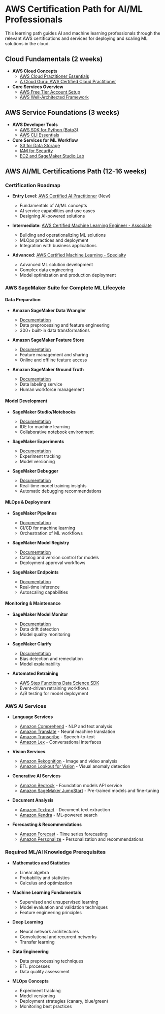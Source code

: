 # AWS Certification Path for AI/ML Professionals

This learning path guides AI and machine learning professionals through the relevant AWS certifications and services for deploying and scaling ML solutions in the cloud.

## Cloud Fundamentals (2 weeks)
- **AWS Cloud Concepts**
    - [AWS Cloud Practitioner Essentials](https://aws.amazon.com/training/course-descriptions/cloud-practitioner-essentials/)
    - [A Cloud Guru: AWS Certified Cloud Practitioner](https://acloudguru.com/course/aws-certified-cloud-practitioner)
- **Core Services Overview**
    - [AWS Free Tier Account Setup](https://aws.amazon.com/free/)
    - [AWS Well-Architected Framework](https://aws.amazon.com/architecture/well-architected/)

## AWS Service Foundations (3 weeks)
- **AWS Developer Tools**
    - [AWS SDK for Python (Boto3)](https://boto3.amazonaws.com/v1/documentation/api/latest/index.html)
    - [AWS CLI Essentials](https://aws.amazon.com/cli/)
- **Core Services for ML Workflow**
    - [S3 for Data Storage](https://docs.aws.amazon.com/AmazonS3/latest/userguide/Welcome.html)
    - [IAM for Security](https://docs.aws.amazon.com/IAM/latest/UserGuide/introduction.html)
    - [EC2 and SageMaker Studio Lab](https://studiolab.sagemaker.aws/)

    
## AWS AI/ML Certifications Path (12-16 weeks)

### Certification Roadmap
- **Entry Level**: [AWS Certified AI Practitioner](https://aws.amazon.com/certification/certified-ai-practitioner/) (New)
    - Fundamentals of AI/ML concepts
    - AI service capabilities and use cases
    - Designing AI-powered solutions

- **Intermediate**: [AWS Certified Machine Learning Engineer - Associate](https://aws.amazon.com/certification/certified-machine-learning-engineer-associate/)
    - Building and operationalizing ML solutions
    - MLOps practices and deployment
    - Integration with business applications

- **Advanced**: [AWS Certified Machine Learning - Specialty](https://aws.amazon.com/certification/certified-machine-learning-specialty/)
    - Advanced ML solution development
    - Complex data engineering
    - Model optimization and production deployment

### AWS SageMaker Suite for Complete ML Lifecycle

#### Data Preparation
- **Amazon SageMaker Data Wrangler**
    - [Documentation](https://docs.aws.amazon.com/sagemaker/latest/dg/data-wrangler.html)
    - Data preprocessing and feature engineering
    - 300+ built-in data transformations

- **Amazon SageMaker Feature Store**
    - [Documentation](https://docs.aws.amazon.com/sagemaker/latest/dg/feature-store.html)
    - Feature management and sharing
    - Online and offline feature access

- **Amazon SageMaker Ground Truth**
    - [Documentation](https://docs.aws.amazon.com/sagemaker/latest/dg/sms.html)
    - Data labeling service
    - Human workforce management

#### Model Development
- **SageMaker Studio/Notebooks**
    - [Documentation](https://docs.aws.amazon.com/sagemaker/latest/dg/studio.html)
    - IDE for machine learning
    - Collaborative notebook environment

- **SageMaker Experiments**
    - [Documentation](https://docs.aws.amazon.com/sagemaker/latest/dg/experiments.html)
    - Experiment tracking
    - Model versioning

- **SageMaker Debugger**
    - [Documentation](https://docs.aws.amazon.com/sagemaker/latest/dg/train-debugger.html)
    - Real-time model training insights
    - Automatic debugging recommendations

#### MLOps & Deployment
- **SageMaker Pipelines**
    - [Documentation](https://docs.aws.amazon.com/sagemaker/latest/dg/pipelines.html)
    - CI/CD for machine learning
    - Orchestration of ML workflows

- **SageMaker Model Registry**
    - [Documentation](https://docs.aws.amazon.com/sagemaker/latest/dg/model-registry.html)
    - Catalog and version control for models
    - Deployment approval workflows

- **SageMaker Endpoints**
    - [Documentation](https://docs.aws.amazon.com/sagemaker/latest/dg/deploy-model.html)
    - Real-time inference
    - Autoscaling capabilities

#### Monitoring & Maintenance
- **SageMaker Model Monitor**
    - [Documentation](https://docs.aws.amazon.com/sagemaker/latest/dg/model-monitor.html)
    - Data drift detection
    - Model quality monitoring

- **SageMaker Clarify**
    - [Documentation](https://docs.aws.amazon.com/sagemaker/latest/dg/clarify-fairness-and-explainability.html)
    - Bias detection and remediation
    - Model explainability

- **Automated Retraining**
    - [AWS Step Functions Data Science SDK](https://docs.aws.amazon.com/step-functions/latest/dg/concepts-python-sdk.html)
    - Event-driven retraining workflows
    - A/B testing for model deployment

### AWS AI Services
- **Language Services**
    - [Amazon Comprehend](https://aws.amazon.com/comprehend/) - NLP and text analysis
    - [Amazon Translate](https://aws.amazon.com/translate/) - Neural machine translation
    - [Amazon Transcribe](https://aws.amazon.com/transcribe/) - Speech-to-text
    - [Amazon Lex](https://aws.amazon.com/lex/) - Conversational interfaces

- **Vision Services**
    - [Amazon Rekognition](https://aws.amazon.com/rekognition/) - Image and video analysis
    - [Amazon Lookout for Vision](https://aws.amazon.com/lookout-for-vision/) - Visual anomaly detection

- **Generative AI Services**
    - [Amazon Bedrock](https://aws.amazon.com/bedrock/) - Foundation models API service
    - [Amazon SageMaker JumpStart](https://aws.amazon.com/sagemaker/jumpstart/) - Pre-trained models and fine-tuning

- **Document Analysis**
    - [Amazon Textract](https://aws.amazon.com/textract/) - Document text extraction
    - [Amazon Kendra](https://aws.amazon.com/kendra/) - ML-powered search

- **Forecasting & Recommendations**
    - [Amazon Forecast](https://aws.amazon.com/forecast/) - Time series forecasting
    - [Amazon Personalize](https://aws.amazon.com/personalize/) - Personalization and recommendations

### Required ML/AI Knowledge Prerequisites
- **Mathematics and Statistics**
    - Linear algebra
    - Probability and statistics
    - Calculus and optimization

- **Machine Learning Fundamentals**
    - Supervised and unsupervised learning
    - Model evaluation and validation techniques
    - Feature engineering principles

- **Deep Learning**
    - Neural network architectures
    - Convolutional and recurrent networks
    - Transfer learning

- **Data Engineering**
    - Data preprocessing techniques
    - ETL processes
    - Data quality assessment

- **MLOps Concepts**
    - Experiment tracking
    - Model versioning
    - Deployment strategies (canary, blue/green)
    - Monitoring best practices
